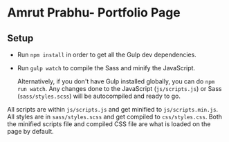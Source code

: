 # Amrut Prabhu- Portfolio Page

## Setup

- Run `npm install` in order to get all the Gulp dev dependencies.
- Run `gulp watch` to compile the Sass and minify the JavaScript.

  Alternatively, if you don't have Gulp installed globally, you can do `npm run watch`. Any changes done to the JavaScript (`js/scripts.js`) or Sass (`sass/styles.scss`) will be autocompiled and ready to go.

All scripts are within `js/scripts.js` and get minified to `js/scripts.min.js`. All styles are in `sass/styles.scss` and get compiled to `css/styles.css`. Both the minified scripts file and compiled CSS file are what is loaded on the page by default.
